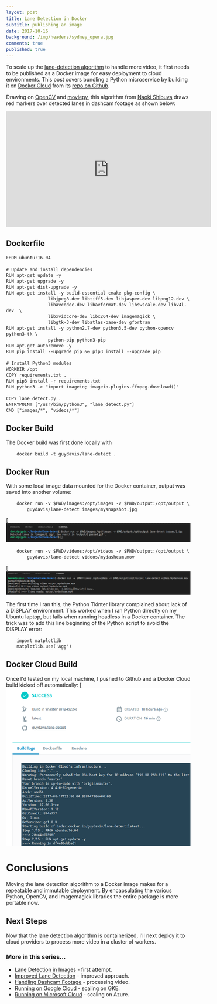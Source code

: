 ```yaml
---
layout: post
title: Lane Detection in Docker
subtitle: publishing an image
date: 2017-10-16
background: /img/headers/sydney_opera.jpg
comments: true
published: true
---
```


To scale up the [lane-detection algorithm](/2017/09/25/lane_detect_video/) to handle more video, it first needs to be published as a Docker image for easy deployment to cloud environments.  This post covers bundling a Python microservice by building it on [Docker Cloud](https://cloud.docker.com/swarm/guydavis/) from its [repo on Github](https://github.com/guydavis/lane-detect).

Drawing on [OpenCV](http://opencv.org/) and [moviepy](https://zulko.github.io/moviepy/), this algorithm from [Naoki Shibuya](https://github.com/naokishibuya/car-finding-lane-lines) draws red markers over detected lanes in dashcam footage as shown below:

<iframe width="560" height="315" src="https://www.youtube.com/embed/M91KB01VBNs" frameborder="0" gesture="media" allowfullscreen></iframe>

## Dockerfile
```
FROM ubuntu:16.04

# Update and install dependencies
RUN apt-get update -y 
RUN apt-get upgrade -y
RUN apt-get dist-upgrade -y
RUN apt-get install -y build-essential cmake pkg-config \
                libjpeg8-dev libtiff5-dev libjasper-dev libpng12-dev \
                libavcodec-dev libavformat-dev libswscale-dev libv4l-dev  \
                libxvidcore-dev libx264-dev imagemagick \
                libgtk-3-dev libatlas-base-dev gfortran 
RUN apt-get install -y python2.7-dev python3.5-dev python-opencv python3-tk \
                python-pip python3-pip 
RUN apt-get autoremove -y
RUN pip install --upgrade pip && pip3 install --upgrade pip

# Install Python3 modules
WORKDIR /opt
COPY requirements.txt .
RUN pip3 install -r requirements.txt
RUN python3 -c "import imageio; imageio.plugins.ffmpeg.download()"

COPY lane_detect.py .
ENTRYPOINT ["/usr/bin/python3", "lane_detect.py"]
CMD ["images/*", "videos/*"]
```

## Docker Build
The Docker build was first done locally with 

```
    docker build -t guydavis/lane-detect .
```

## Docker Run
With some local image data mounted for the Docker container, output was saved into another volume:

```
    docker run -v $PWD/images:/opt/images -v $PWD/output:/opt/output \  
        guydavis/lane-detect images/mysnapshot.jpg
```

[<img src="/img/posts/lane_detect_docker_img.png" class="img-fluid" />

```
    docker run -v $PWD/videos:/opt/videos -v $PWD/output:/opt/output \
        guydavis/lane-detect videos/mydashcam.mov
```
[<img src="/img/posts/lane_detect_docker_vid.png" class="img-fluid" />

The first time I ran this, the Python Tkinter library complained about lack of a DISPLAY environment.  This worked when I ran Python directly on my Ubuntu laptop, but fails when running headless in a Docker container.  The trick was to add this line beginning of the Python script to avoid the DISPLAY error:

```
    import matplotlib
    matplotlib.use('Agg')
```

## Docker Cloud Build
Once I'd tested on my local machine, I pushed to Github and a Docker Cloud build kicked off automatically:
[<img src="/img/posts/lane_detect_docker_cloud_build.png" class="img-fluid" />

# Conclusions
Moving the lane detection algorithm to a Docker image makes for a repeatable and immutable deployment.  By encapsulating the various Python, OpenCV, and Imagemagick libraries the entire package is more portable now.
 
## Next Steps
Now that the lane detection algorithm is containerized, I'll next deploy it to cloud providers to process more video in a cluster of workers. 

### More in this series...
* [Lane Detection in Images](/2017/05/21/py_lane_detect/) - first attempt.
* [Improved Lane Detection](/2017/06/13/lane_detect_improved/) - improved approach.
* [Handling Dashcam Footage](/2017/09/25/lane_detect_video/) - processing video.
* [Running on Google Cloud](/2017/11/24/lane_detect_cloud_gke/) - scaling on GKE.
* [Running on Microsoft Cloud](/2017/12/17/lane_detect_cloud_azure/) - scaling on Azure.
